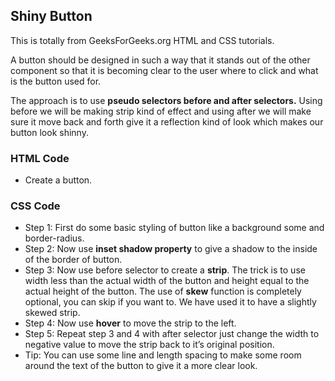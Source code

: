 ## Shiny Button

This is totally from GeeksForGeeks.org HTML and CSS tutorials.
<br />

A button should be designed in such a way that it stands out of the other component so that it is becoming clear to the user where to click and what is the button used for.
<br />

The approach is to use **pseudo selectors before and after selectors.** Using before we will be making strip kind of effect and using after we will make sure it move back and forth give it a reflection kind of look which makes our button look shinny.
<br />

### HTML Code

- Create a button.

### CSS Code

- Step 1: First do some basic styling of button like a background some and border-radius.
- Step 2: Now use **inset shadow property** to give a shadow to the inside of the border of button.
- Step 3: Now use before selector to create a **strip**. The trick is to use width less than the actual width of the button and height equal to the actual height of the button. The use of **skew** function is completely optional, you can skip if you want to. We have used it to have a slightly skewed strip.
- Step 4: Now use **hover** to move the strip to the left.
- Step 5: Repeat step 3 and 4 with after selector just change the width to negative value to move the strip back to it’s original position.
- Tip: You can use some line and length spacing to make some room around the text of the button to give it a more clear look.
